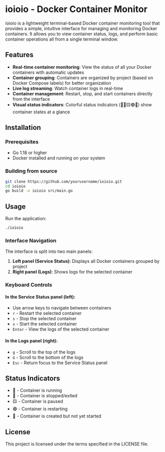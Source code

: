 # ioioio - Docker Container Monitor

ioioio is a lightweight terminal-based Docker container monitoring tool that provides a simple, intuitive interface for managing and monitoring Docker containers. It allows you to view container status, logs, and perform basic container operations all from a single terminal window.

## Features

- **Real-time container monitoring**: View the status of all your Docker containers with automatic updates
- **Container grouping**: Containers are organized by project (based on Docker Compose labels) for better organization
- **Live log streaming**: Watch container logs in real-time
- **Container management**: Restart, stop, and start containers directly from the interface
- **Visual status indicators**: Colorful status indicators (💚🛑🟨🟣🔷) show container states at a glance

## Installation

### Prerequisites

- Go 1.18 or higher
- Docker installed and running on your system

### Building from source

```bash
git clone https://github.com/yourusername/ioioio.git
cd ioioio
go build -o ioioio src/main.go
```

## Usage

Run the application:

```bash
./ioioio
```

### Interface Navigation

The interface is split into two main panels:

1. **Left panel (Service Status)**: Displays all Docker containers grouped by project
2. **Right panel (Logs)**: Shows logs for the selected container

### Keyboard Controls

#### In the Service Status panel (left):

- Use arrow keys to navigate between containers
- `r` - Restart the selected container
- `s` - Stop the selected container
- `x` - Start the selected container
- `Enter` - View the logs of the selected container

#### In the Logs panel (right):

- `g` - Scroll to the top of the logs
- `G` - Scroll to the bottom of the logs
- `Esc` - Return focus to the Service Status panel

## Status Indicators

- 💚 - Container is running
- 🛑 - Container is stopped/exited
- 🟨 - Container is paused
- 🟣 - Container is restarting
- 🔷 - Container is created but not yet started

## License

This project is licensed under the terms specified in the LICENSE file.

